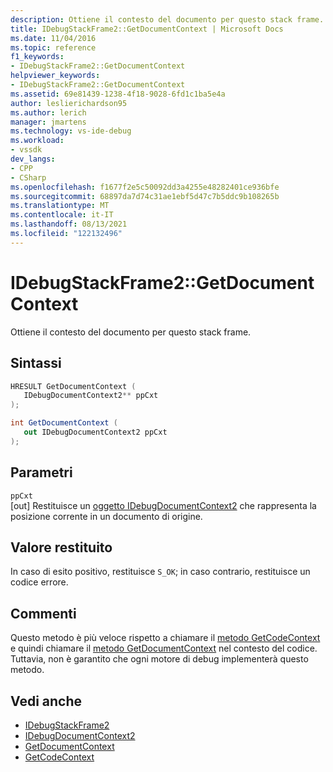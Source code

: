 ```yaml
---
description: Ottiene il contesto del documento per questo stack frame.
title: IDebugStackFrame2::GetDocumentContext | Microsoft Docs
ms.date: 11/04/2016
ms.topic: reference
f1_keywords:
- IDebugStackFrame2::GetDocumentContext
helpviewer_keywords:
- IDebugStackFrame2::GetDocumentContext
ms.assetid: 69e81439-1238-4f18-9028-6fd1c1ba5e4a
author: leslierichardson95
ms.author: lerich
manager: jmartens
ms.technology: vs-ide-debug
ms.workload:
- vssdk
dev_langs:
- CPP
- CSharp
ms.openlocfilehash: f1677f2e5c50092dd3a4255e48282401ce936bfe
ms.sourcegitcommit: 68897da7d74c31ae1ebf5d47c7b5ddc9b108265b
ms.translationtype: MT
ms.contentlocale: it-IT
ms.lasthandoff: 08/13/2021
ms.locfileid: "122132496"
---
```

# <a name="idebugstackframe2getdocumentcontext"></a>IDebugStackFrame2::GetDocumentContext
Ottiene il contesto del documento per questo stack frame.

## <a name="syntax"></a>Sintassi

```cpp
HRESULT GetDocumentContext ( 
   IDebugDocumentContext2** ppCxt
);
```

```csharp
int GetDocumentContext ( 
   out IDebugDocumentContext2 ppCxt
);
```

## <a name="parameters"></a>Parametri
`ppCxt`\
[out] Restituisce un [oggetto IDebugDocumentContext2](../../../extensibility/debugger/reference/idebugdocumentcontext2.md) che rappresenta la posizione corrente in un documento di origine.

## <a name="return-value"></a>Valore restituito
 In caso di esito positivo, restituisce `S_OK`; in caso contrario, restituisce un codice errore.

## <a name="remarks"></a>Commenti
 Questo metodo è più veloce rispetto a chiamare il [metodo GetCodeContext](../../../extensibility/debugger/reference/idebugstackframe2-getcodecontext.md) e quindi chiamare il [metodo GetDocumentContext](../../../extensibility/debugger/reference/idebugcodecontext2-getdocumentcontext.md) nel contesto del codice. Tuttavia, non è garantito che ogni motore di debug implementerà questo metodo.

## <a name="see-also"></a>Vedi anche
- [IDebugStackFrame2](../../../extensibility/debugger/reference/idebugstackframe2.md)
- [IDebugDocumentContext2](../../../extensibility/debugger/reference/idebugdocumentcontext2.md)
- [GetDocumentContext](../../../extensibility/debugger/reference/idebugcodecontext2-getdocumentcontext.md)
- [GetCodeContext](../../../extensibility/debugger/reference/idebugstackframe2-getcodecontext.md)
